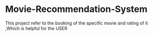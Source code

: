 # Movie-Recommendation-System
This project refer to the booking of the specific movie and rating of it ,Which is helpful for the USER
